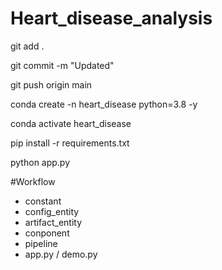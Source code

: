# Heart_disease_analysis

git add .

git commit -m "Updated"

git push origin main

conda create -n heart_disease python=3.8 -y

conda activate heart_disease

pip install -r requirements.txt

python app.py

#Workflow
* constant
* config_entity
* artifact_entity
* conponent
* pipeline
* app.py / demo.py


